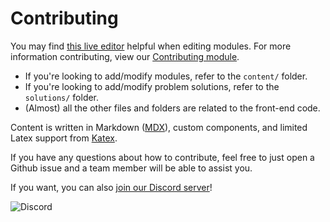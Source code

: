 # Contributing

You may find [this live editor](https://usaco.guide/liveupdate) helpful when editing modules. For more information contributing, view our [Contributing module](https://usaco.guide/general/contributing).

- If you're looking to add/modify modules, refer to the `content/` folder.
- If you're looking to add/modify problem solutions, refer to the `solutions/` folder.
- (Almost) all the other files and folders are related to the front-end code.

Content is written in Markdown ([MDX](https://mdxjs.com/)), custom components, and limited Latex support from [Katex](https://katex.org/).

If you have any questions about how to contribute, feel free to just open a Github issue and a team member will be able to assist you.

If you want, you can also [join our Discord server](https://discord.gg/Gq9cX4j)!

![Discord](https://img.shields.io/discord/717477028072521797?label=Discord&style=for-the-badge)

